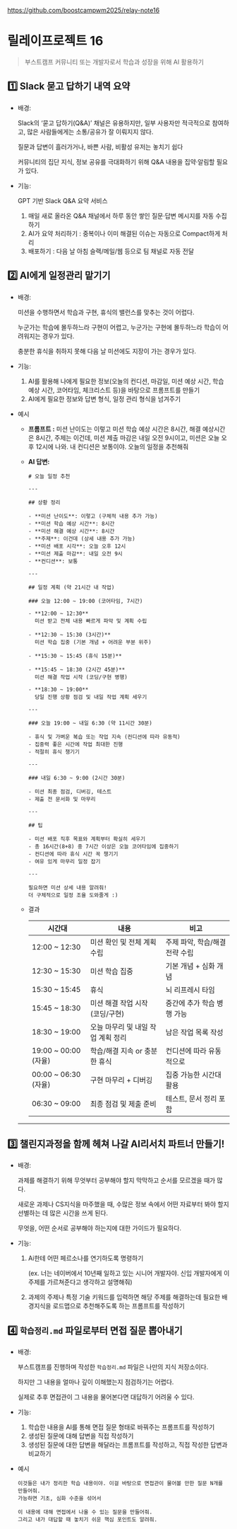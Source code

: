 https://github.com/boostcampwm2025/relay-note16

# 릴레이프로젝트 16

> 부스트캠프 커뮤니티 또는 개발자로서 학습과 성장을 위해 AI 활용하기
> 

## 1️⃣ Slack 묻고 답하기 내역 요약

- 배경:
    
    Slack의 ‘묻고 답하기(Q&A)’ 채널은 유용하지만, 일부 사용자만 적극적으로 참여하고, 많은 사람들에게는 소통/공유가 잘 이뤄지지 않다.
    
    질문과 답변이 흘러가거나, 바쁜 사람, 비활성 유저는 놓치기 쉽다
    
    커뮤니티의 집단 지식, 정보 공유를 극대화하기 위해 Q&A 내용을 집약·알림할 필요가 있다.
    
- 기능:
    
    GPT 기반 Slack Q&A 요약 서비스
    
    1. 매일 새로 올라온 Q&A 채널에서 하루 동안 쌓인 질문·답변 메시지를 자동 수집하기
    2. AI가 요약 처리하기 : 중복이나 이미 해결된 이슈는 자동으로 Compact하게 처리
    3. 배포하기 : 다음 날 아침 슬랙/메일/웹 등으로 팀 채널로 자동 전달

## 2️⃣ AI에게 일정관리 맡기기

- 배경:
    
    미션을 수행하면서 학습과 구현, 휴식의 밸런스를 맞추는 것이 어렵다.
    
    누군가는 학습에 몰두하느라 구현이 어렵고, 누군가는 구현에 몰두하느라 학습이 어려워지는 경우가 있다.
    
    충분한 휴식을 취하지 못해 다음 날 미션에도 지장이 가는 경우가 있다.
    
- 기능:
    1. AI를 활용해 나에게 필요한 정보(오늘의 컨디션, 마감일, 미션 예상 시간, 학습 예상 시간, 코어타임, 체크리스트 등)을 바탕으로 프롬프트를 만들기
    2. AI에게 필요한 정보와 답변 형식, 일정 관리 형식을 넘겨주기
- 예시
    - **프롬프트 :** 미션 난이도는 이렇고 미션 학습 예상 시간은 8시간, 해결 예상시간은 8시간, 주제는 이건데, 미션 제출 마감은 내일 오전 9시이고, 미션은 오늘 오후 12시에 나와. 내 컨디션은 보통이야. 오늘의 일정을 추천해줘
    - **AI 답변:**
        
        ```
        # 오늘 일정 추천
        
        ---
        
        ## 상황 정리
        
        - **미션 난이도**: 이렇고 (구체적 내용 추가 가능)
        - **미션 학습 예상 시간**: 8시간
        - **미션 해결 예상 시간**: 8시간
        - **주제**: 이건데 (상세 내용 추가 가능)
        - **미션 배포 시각**: 오늘 오후 12시
        - **미션 제출 마감**: 내일 오전 9시
        - **컨디션**: 보통
        
        ---
        
        ## 일정 계획 (약 21시간 내 작업)
        
        ### 오늘 12:00 ~ 19:00 (코어타임, 7시간)
        
        - **12:00 ~ 12:30**
          미션 받고 전체 내용 빠르게 파악 및 계획 수립
        
        - **12:30 ~ 15:30 (3시간)**
          미션 학습 집중 (기본 개념 + 어려운 부분 위주)
        
        - **15:30 ~ 15:45 (휴식 15분)**
        
        - **15:45 ~ 18:30 (2시간 45분)**
          미션 해결 작업 시작 (코딩/구현 병행)
        
        - **18:30 ~ 19:00**
          당일 진행 상황 점검 및 내일 작업 계획 세우기
        
        ---
        
        ### 오늘 19:00 ~ 내일 6:30 (약 11시간 30분)
        
        - 휴식 및 가벼운 복습 또는 작업 지속 (컨디션에 따라 유동적)
        - 집중력 좋은 시간에 작업 최대한 진행
        - 적절히 휴식 챙기기
        
        ---
        
        ### 내일 6:30 ~ 9:00 (2시간 30분)
        
        - 미션 최종 점검, 디버깅, 테스트
        - 제출 전 문서화 및 마무리
        
        ---
        
        ## 팁
        
        - 미션 배포 직후 목표와 계획부터 확실히 세우기
        - 총 16시간(8+8) 중 7시간 이상은 오늘 코어타임에 집중하기
        - 컨디션에 따라 휴식 시간 꼭 챙기기
        - 여유 있게 마무리 일정 잡기
        
        ---
        
        필요하면 미션 상세 내용 알려줘!
        더 구체적으로 일정 조율 도와줄게 :)
        
        ```
        
    - 결과
        
        
        | 시간대 | 내용 | 비고 |
        | --- | --- | --- |
        | 12:00 ~ 12:30 | 미션 확인 및 전체 계획 수립 | 주제 파악, 학습/해결 전략 수립 |
        | 12:30 ~ 15:30 | 미션 학습 집중 | 기본 개념 + 심화 개념 |
        | 15:30 ~ 15:45 | 휴식 | 뇌 리프레시 타임 |
        | 15:45 ~ 18:30 | 미션 해결 작업 시작 (코딩/구현) | 중간에 추가 학습 병행 가능 |
        | 18:30 ~ 19:00 | 오늘 마무리 및 내일 작업 계획 정리 | 남은 작업 목록 작성 |
        | 19:00 ~ 00:00 (자율) | 학습/해결 지속 or 충분한 휴식 | 컨디션에 따라 유동적으로 |
        | 00:00 ~ 06:30 (자율) | 구현 마무리 + 디버깅 | 집중 가능한 시간대 활용 |
        | 06:30 ~ 09:00 | 최종 점검 및 제출 준비 | 테스트, 문서 정리 포함 |
    
    ---
    

## 3️⃣ 챌린지과정을 함께 헤쳐 나갈 AI리서치 파트너 만들기!

- 배경:
    
    과제를 해결하기 위해 무엇부터 공부해야 할지 막막하고 순서를 모르겠을 때가 많다.
    
    새로운 과제나 CS지식을 마주했을 때, 수많은 정보 속에서 어떤 자료부터 봐야 할지 선별하는 데 많은 시간을 쓰게 된다.
    
    무엇을, 어떤 순서로 공부해야 하는지에 대한 가이드가 필요하다.
    
- 기능:
    1. Ai한테 어떤 페르소나를 연기하도록 명령하기
        
        (ex. 너는 네이버에서 10년째 일하고 있는 시니어 개발자야. 신입 개발자에게 이 주제를 가르쳐준다고 생각하고 설명해줘)
        
    2. 과제의 주제나 특정 기술 키워드를 입력하면 해당 주제를 해결하는데 필요한 배경지식을 로드맵으로 추천해주도록 하는 프롬프트를 작성하기

## 4️⃣ `학습정리.md` 파일로부터 면접 질문 뽑아내기

- 배경:
    
    부스트캠프를 진행하며 작성한 `학습정리.md` 파일은 나만의 지식 저장소이다.
    
    하지만 그 내용을 얼마나 깊이 이해했는지 점검하기는 어렵다.
    
    실제로 추후 면접관이 그 내용을 물어본다면 대답하기 어려울 수 있다.
    
- 기능:
    1. 학습한 내용을 AI를 통해 면접 질문 형태로 바꿔주는 프롬프트를 작성하기
    2. 생성된 질문에 대해 답변을 직접 작성하기
    3. 생성된 질문에 대한 답변을 해달라는 프롬프트를 작성하고, 직접 작성한 답변과 비교하기
- 예시
    
    ```
    이것들은 내가 정리한 학습 내용이야. 이걸 바탕으로 면접관이 물어볼 만한 질문 N개를 만들어줘.
    가능하면 기초, 심화 수준을 섞어서
    ```
    
    ```
    이 내용에 대해 면접에서 나올 수 있는 질문을 만들어줘.
    그리고 내가 대답할 때 놓치기 쉬운 핵심 포인트도 알려줘.
    ```
